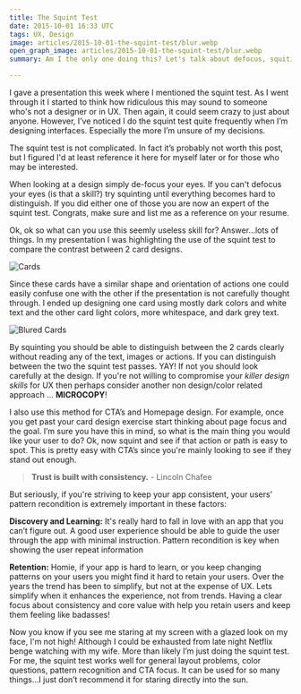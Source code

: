 ```yaml
---
title: The Squint Test
date: 2015-10-01 16:33 UTC
tags: UX, Design
image: articles/2015-10-01-the-squint-test/blur.webp
open_graph_image: articles/2015-10-01-the-squint-test/blur.webp
summary: Am I the only one doing this? Let's talk about defocus, squiting, pattern recongition, contrast, and consistancy

---
```


I gave a presentation this week where I mentioned the squint test. As I went through it I started to think how ridiculous this may sound to someone who's not a designer or in UX. Then again, it could seem crazy to just about anyone. However, I’ve noticed I do the squint test quite frequently when I’m designing interfaces. Especially the more I’m unsure of my decisions.

The squint test is not complicated. In fact it’s probably not worth this post, but I figured I'd at least reference it here for myself later or for those who may be interested.

When looking at a design simply de-focus your eyes. If you can't defocus your eyes (is that a skill?) try squinting until everything becomes hard to distinguish. If you did either one of those you are now an expert of the squint test. Congrats, make sure and list me as a reference on your resume.

Ok, ok so what can you use this seemly useless skill for? Answer...lots of things. In my presentation I was highlighting the use of the squint test to compare the contrast between 2 card designs.

![Cards](articles/2015-10-01-the-squint-test/cards.webp)

Since these cards have a similar shape and orientation of actions one could easily confuse one with the other if the presentation is not carefully thought through. I ended up designing one card using mostly dark colors and white text and the other card light colors, more whitespace, and dark grey text.

![Blured Cards](articles/2015-10-01-the-squint-test/blur.webp)

By squinting you should be able to distinguish between the 2 cards clearly without reading any of the text, images or actions. If you can distinguish between the two the squint test passes. YAY! If not you should look carefully at the design. If you're not willing to compromise your *killer design skills* for UX then perhaps consider another non design/color related approach ... **MICROCOPY**!

I also use this method for CTA’s and Homepage design. For example, once you get past your card design exercise start thinking about page focus and the goal. I’m sure you have this in mind, so what is the main thing you would like your user to do? Ok, now squint and see if that action or path is easy to spot. This is pretty easy with CTA’s since you're mainly looking to see if they stand out enough.

> **Trust is built with consistency.** - Lincoln Chafee

But seriously, if you're striving to keep your app consistent, your users' pattern recondition is extremely important in these factors:

**Discovery and Learning:** It's really hard to fall in love with an app that you can’t figure out. A good user experience should be able to guide the user through the app with minimal instruction. Pattern recondition is key when showing the user repeat information

**Retention:** Homie, if your app is hard to learn, or you keep changing patterns on your users you might find it hard to retain your users. Over the years the trend has been to simplify, but not at the expense of UX. Lets simplify when it enhances the experience, not from trends. Having a clear focus about consistency and core value with help you retain users and keep them feeling like badasses!

Now you know if you see me staring at my screen with a glazed look on my face, I'm not high! Although I could be exhausted from late night Netflix benge watching with my wife. More than likely I’m just doing the squint test. For me, the squint test works well for general layout problems, color questions, pattern recognition and CTA focus. It can be used for so many things…I just don’t recommend it for staring directly into the sun.
